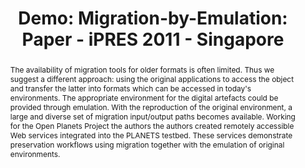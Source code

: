 ---
abstract: 'The availability of migration tools for older formats is often limited.
  Thus we suggest a different approach: using the original applications to access
  the object and transfer the latter into formats which can be accessed in today''s
  environments. The appropriate environment for the digital artefacts could be provided
  through emulation. With the reproduction of the original environment, a large and
  diverse set of migration input/output paths becomes available. Working for the Open
  Planets Project the authors the authors created remotely accessible Web services
  integrated into the PLANETS testbed. These services demonstrate preservation workflows
  using migration together with the emulation of original environments.'
creators:
- Valizada, Isgandar
- von Suchodoletz, Dirk
- Rechert, Klaus
date: null
document_url: https://services.phaidra.univie.ac.at/api/object/o:294260/download
grand_parent: iPRES
institutions: []
keywords:
- singapore
landing_page_url: https://phaidra.univie.ac.at/o:294260
language: eng
layout: publication
license: CC BY-SA 3.0 AT
notes_url: null
parent: iPRES 2011
presentation_url: null
size: 802149
source_name: iPRES
title: 'Demo: Migration-by-Emulation: Paper - iPRES 2011 - Singapore'
type: paper
year: 2011
---